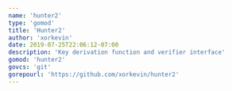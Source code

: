 ```yaml
---
name: 'hunter2'
type: 'gomod'
title: 'Hunter2'
author: 'xorkevin'
date: 2019-07-25T22:06:12-07:00
description: 'Key derivation function and verifier interface'
gomod: 'hunter2'
govcs: 'git'
gorepourl: 'https://github.com/xorkevin/hunter2'
---
```

